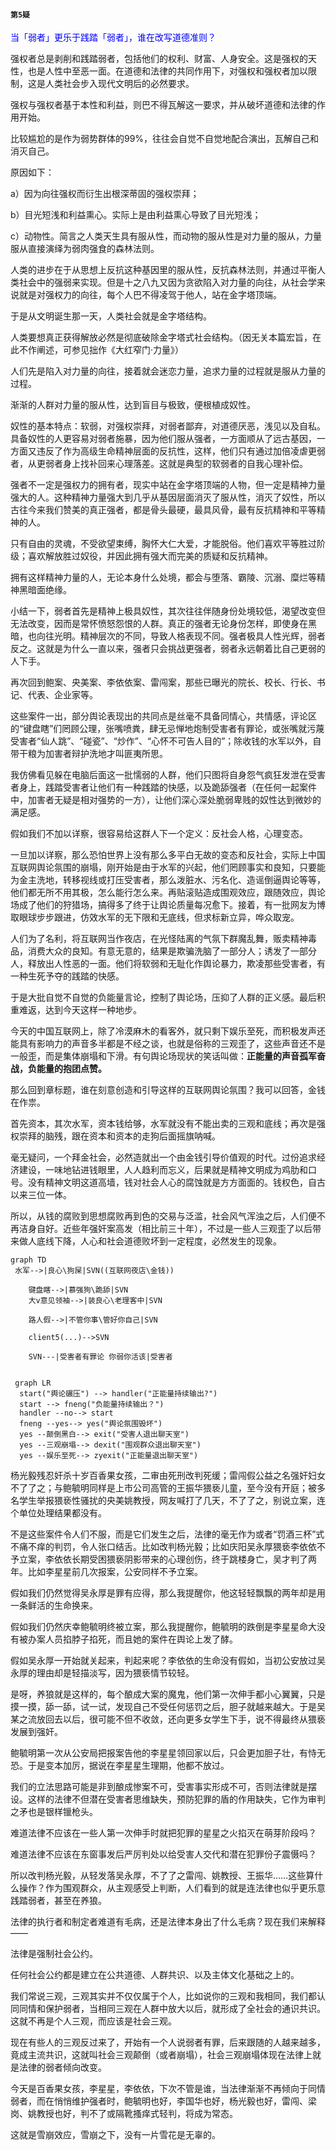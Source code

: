 #### `第5疑`

<font color='blue'>当「弱者」更乐于践踏「弱者」，谁在改写道德准则？</font>

强权者总是剥削和践踏弱者，包括他们的权利、财富、人身安全。这是强权的天性，也是人性中至恶一面。在道德和法律的共同作用下，对强权和强权者加以限制，这是人类社会步入现代文明后的必然要求。

强权与强权者基于本性和利益，则巴不得瓦解这一要求，并从破坏道德和法律的作用开始。

比较尴尬的是作为弱势群体的99%，往往会自觉不自觉地配合演出，瓦解自己和消灭自己。

原因如下：

a）因为向往强权而衍生出根深蒂固的强权崇拜；

b）目光短浅和利益熏心。实际上是由利益熏心导致了目光短浅；

c）动物性。简言之人类天生具有服从性，而动物的服从性是对力量的服从，力量服从直接演绎为弱肉强食的森林法则。

人类的进步在于从思想上反抗这种基因里的服从性，反抗森林法则，并通过平衡人类社会中的强弱来实现。但是十之八九又因为贪欲陷入对力量的向往，从社会学来说就是对强权力的向往，每个人巴不得凌驾于他人，站在金字塔顶端。

于是从文明诞生那一天，人类社会就是金字塔结构。

人类要想真正获得解放必然是彻底破除金字塔式社会结构。（因无关本篇宏旨，在此不作阐述，可参见拙作《大红窄门·力量》）

人们先是陷入对力量的向往，接着就会迷恋力量，追求力量的过程就是服从力量的过程。

渐渐的人群对力量的服从性，达到盲目与极致，便根植成奴性。

奴性的基本特点：软弱，对强权崇拜，对弱者鄙弃，对道德厌恶，浅见以及自私。具备奴性的人更容易对弱者施暴，因为他们服从强者，一方面顺从了远古基因，一方面又违反了作为高级生命精神层面的反抗性，这样，他们只有通过加倍凌虐更弱者，从更弱者身上找补回来心理落差。这就是典型的软弱者的自我心理补偿。

强者不一定是强权力的拥有者，现实中站在金字塔顶端的人物，但一定是精神力量强大的人。这种精神力量强大到几乎从基因层面消灭了服从性，消灭了奴性，所以古往今来我们赞美的真正强者，都是骨头最硬，最具风骨，最有反抗精神和平等精神的人。

只有自由的灵魂，不受欲望束缚，胸怀大仁大爱，才能脱俗。他们喜欢平等胜过阶级；喜欢解放胜过奴役，并因此拥有强大而完美的质疑和反抗精神。

拥有这样精神力量的人，无论本身什么处境，都会与堕落、霸陵、沉溺、糜烂等精神黑暗面绝缘。

小结一下，弱者首先是精神上极具奴性，其次往往伴随身份处境较低，渴望改变但无法改变，因而是常怀愤怒怨恨的人群。真正的强者无论身份怎样，即使身在黑暗，也向往光明。精神层次的不同，导致人格表现不同。强者极具人性光辉，弱者反之。这就是为什么一直以来，强者只会挑战更强者，弱者永远朝着比自己更弱的人下手。

再次回到鲍案、央美案、李依依案、雷闯案，那些已曝光的院长、校长、行长、书记、代表、企业家等。

这些案件一出，部分舆论表现出的共同点是丝毫不具备同情心，共情感，评论区的“键盘瞎”们罔顾公理，张嘴喷粪，肆无忌惮地炮制受害者有罪论，或张嘴就污蔑受害者“仙人跳”、“碰瓷”、“炒作”、“心怀不可告人目的”；除收钱的水军以外，自带干粮为加害者辩护洗地才叫匪夷所思。

我仿佛看见躲在电脑后面这一批懦弱的人群，他们只图将自身怨气疯狂发泄在受害者身上，践踏受害者让他们有一种践踏的快感，以及跪舔强者（在任何一起案件中，加害者无疑是相对强势的一方），让他们深心深处脆弱卑贱的奴性达到微妙的满足感。

假如我们不加以详察，很容易给这群人下一个定义：反社会人格，心理变态。

一旦加以详察，那么恐怕世界上没有那么多平白无故的变态和反社会，实际上中国互联网舆论氛围的崩塌，刚开始是由于水军的兴起，他们罔顾事实和良知，只要能为金主洗地，转移视线或打压受害者，那么泼脏水、污名化、造谣倒逼舆论等等，他们都无所不用其极，怎么能行怎么来。再贴滚贴造成围观效应，跟随效应，舆论场成了他们的狩猎场，搞得多了终于让舆论质量每况愈下。接着，有一批网友为博取眼球步步跟进，仿效水军的无下限和无底线，但求标新立异，哗众取宠。

人们为了名利，将互联网当作夜店，在光怪陆离的气氛下群魔乱舞，贩卖精神毒品，消费大众的良知。有意无意的，结果是欺骗洗脑了一部分人；诱发了一部分人，释放出人性恶的一面。他们将软弱和无耻化作舆论暴力，欺凌那些受害者，有一种生死予夺的践踏的快感。

于是大批自觉不自觉的负能量言论，控制了舆论场，压抑了人群的正义感。最后积重难返，达到今天这样一种地步。

今天的中国互联网上，除了冷漠麻木的看客外，就只剩下娱乐至死，而积极发声还能具有影响力的声音多半都是不经之谈，也就是俗称的三观歪了，这些声音还不是一般歪，而是集体崩塌和下滑。有句舆论场现状的笑话叫做：**正能量的声音孤军奋战，负能量的抱团点赞。**

那么回到章标题，谁在刻意创造和引导这样的互联网舆论氛围？我可以回答，金钱在作祟。

首先资本，其次水军，资本钱给够，水军就没有不能出卖的三观和底线；再次是强权崇拜的脑残，跟在资本和资本的走狗后面摇旗呐喊。

毫无疑问，一个拜金社会，必然造就出一个由金钱引导价值观的时代。过份追求经济建设，一味地钻进钱眼里，人人趋利而忘义，后果就是精神文明成为鸡肋和口号。没有精神文明这道高墙，钱对社会人心的腐蚀就是方方面面的。钱权色，自古以来三位一体。

所以，从钱的腐败到思想腐败再到色的交易与泛滥，社会风气浑浊之后，人们便不再洁身自好。近些年强奸案高发（相比前三十年），不过是一些人三观歪了以后带来做人底线下降，人心和社会道德败坏到一定程度，必然发生的现象。

```mermaid
graph TD
 水军-->|良心\狗屎|SVN((互联网夜店\金钱))

    键盘瞎-->|慕强狗\跪舔|SVN
    大v意见领袖-->|装良心\老理客中|SVN

    路人假-->|不管你事\管好你自己|SVN

    client5(...)-->SVN

    SVN---|受害者有罪论 你弱你活该|受害者
   
```

```mermaid
 graph LR
  start("舆论碾压") --> handler("正能量持续输出?")
  start --> fneng("负能量持续输出？")
  handler --no--> start
  fneng --yes--> yes("舆论氛围毁坏")
  yes --颠倒黑白--> exit("受害人退出聊天室")
  yes --三观崩塌--> dexit("围观群众退出聊天室")
  yes --娱乐至死--> zyexit("正能量退出聊天室")
```

杨光毅残忍奸杀十岁百香果女孩，二审由死刑改判死缓；雷闯假公益之名强奸妇女不了了之；与鲍毓明同样是上市公司高管的王振华猥亵儿童，至今没有开庭；被多名学生举报猥亵性骚扰的央美姚教授，网友喊打了几天，不了了之，别说立案，连个单位处理结果都没有。

不是这些案件令人们不服，而是它们发生之后，法律的毫无作为或者“罚酒三杯”式不痛不痒的判罚，令人张口结舌。比如改判杨光毅；比如庆阳吴永厚猥亵李依依不予立案，李依依长期受困猥亵阴影带来的心理创伤，终于跳楼身亡，吴才判了两年。比如李星星前几次报案，公安同样不予立案。

假如我们仍然觉得吴永厚是罪有应得，那么我提醒你，他这轻轻飘飘的两年却是用一条鲜活的生命换来。

假如我们仍然庆幸鲍毓明终被立案，那么我提醒你，鲍毓明的跌倒是李星星命大没有被办案人员掐脖子掐死，而且她的案件在舆论上发了酵。

假如吴永厚一开始就关起来，判起来呢？李依依的生命没有假如，当初公安放过吴永厚的理由却是轻描淡写，因为猥亵情节较轻。

是呀，养狼就是这样的，每个酿成大案的魔鬼，他们第一次伸手都小心翼翼，只是摸一摸，舔一舔，试一试，发现自己不受任何惩罚之后，胆子就越来越大。于是吴某之流放回去以后，很可能不但不收敛，还向更多女学生下手，说不得最终从猥亵发展到强奸。

鲍毓明第一次从公安局把报案告他的李星星领回家以后，只会更加胆子壮，有恃无恐。于是变本加厉，据说在李星星生理期，他都不放过。

我们的立法思路可能是非到酿成惨案不可，受害事实形成不可，否则法律就是摆设。这样的法律不但潜在受害者思维缺失，预防犯罪的盾的作用缺失，它作为审判之矛也是银样镴枪头。

难道法律不应该在一些人第一次伸手时就把犯罪的星星之火掐灭在萌芽阶段吗？

难道法律不应该在东窗事发后严厉判处以给受害人交代和潜在犯罪份子震慑吗？

所以改判杨光毅，从轻发落吴永厚，不了了之雷闯、姚教授、王振华……这些算什么操作？作为围观群众，从主观感受上判断，人们看到的就是连法律也似乎更乐意践踏弱者，甚至在养狼。

法律的执行者和制定者难道有毛病，还是法律本身出了什么毛病？现在我们来解释——

法律是强制社会公约。

任何社会公约都是建立在公共道德、人群共识、以及主体文化基础之上的。

我们常说三观，三观其实并不仅仅属于个人，比如说你的三观和我相同，我们都认同同情和保护弱者，当相同三观在人群中放大以后，就形成了全社会的通识共识。这就不再是个人三观，而应该是社会三观。

现在有些人的三观反过来了，开始有一个人说弱者有罪，后来跟随的人越来越多，竟成主流共识，这就叫社会三观颠倒（或者崩塌），社会三观崩塌体现在法律上就是法律的弱者倾向改变。

今天是百香果女孩，李星星，李依依，下次不管是谁，当法律渐渐不再倾向于同情弱者，而在悄悄维护强者时，鲍毓明也好，李国华也好，杨光毅也好，雷闯、梁岗、姚教授也好，判不了或隔靴搔痒式轻判，将成为常态。

这就是雪崩效应，雪崩之下，没有一片雪花是无辜的。